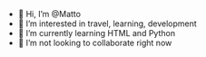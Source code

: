 - 👋 Hi, I’m @Matto
- 👀 I’m interested in travel, learning, development
- 🌱 I’m currently learning HTML and Python
- 💞️ I’m not looking to collaborate right now


<!---
Matto95 is a ✨ special ✨ repository because its `README.md` (this file) appears on your GitHub profile.
You can click the Preview link to take a look at your changes.
--->
